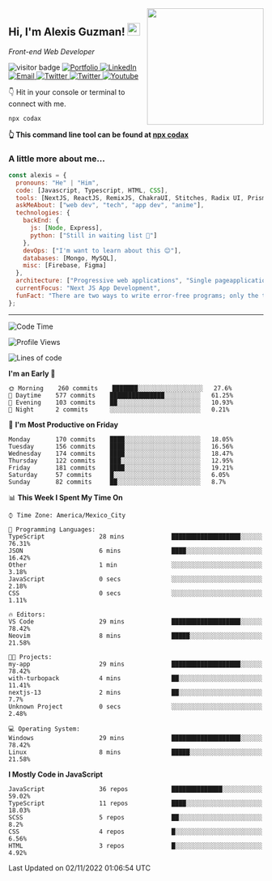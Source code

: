 <img align='right' src="https://media.giphy.com/media/M9gbBd9nbDrOTu1Mqx/giphy.gif" width="230">
<h2>Hi, I'm Alexis Guzman! <img src="https://media.giphy.com/media/hvRJCLFzcasrR4ia7z/giphy.gif" width="25px"></h2>
<p><em>Front-end Web Developer</em></p>

<p>
  <img src="https://visitor-badge.glitch.me/badge?page_id=a12989x.a12989x&left_color=black&right_color=gray" alt="visitor badge"/>
  <a href='https://www.codingcodax.dev/' target='_blank'>
    <img alt='Portfolio' src='https://img.shields.io/badge/Portfolio-black?logo=vercel&style=flat-square'>
  </a>
  <a href='https://linkedin.com/in/codingcodax/' target='_blank'>
    <img alt='LinkedIn' src='https://img.shields.io/badge/LinkedIn-black?logo=LinkedIn&style=flat-square'>
  </a>
  <a href='mailto:codingcodax@gmail.com' target='_blank'>
    <img alt='Email' src='https://img.shields.io/badge/Email-black?logo=Gmail&style=flat-square'>
  </a>
  <a href='https://twitter.com/codingcodax' target='_blank'>
    <img alt='Twitter' src='https://img.shields.io/badge/Twitter-black?logo=Twitter&style=flat-square'>
  </a>
  <a href='https://www.instagram.com/codingcodax/' target='_blank'>
    <img alt='Twitter' src='https://img.shields.io/badge/Instagram-black?logo=Instagram&style=flat-square'>
  </a>
  <a href='https://www.youtube.com/channel/UCMY0GhV1HuX4XdbgalC77VQ' target='_blank'>
    <img alt='Youtube' src='https://img.shields.io/badge/YouTube-black?logo=Youtube&style=flat-square'>
  </a>
</p>

👇 Hit in your console or terminal to connect with me.

```bash
npx codax
```
**👆 This command line tool can be found at [npx codax](https://github.com/a12989x/npx-codax)**

<h3>A little more about me...</h3>

```javascript
const alexis = {
  pronouns: "He" | "Him",
  code: [Javascript, Typescript, HTML, CSS],
  tools: [NextJS, ReactJS, RemixJS, ChakraUI, Stitches, Radix UI, Prisma],
  askMeAbout: ["web dev", "tech", "app dev", "anime"],
  technologies: {
    backEnd: {
      js: [Node, Express],
      python: ["Still in waiting list 🥲"]
    },
    devOps: ["I'm want to learn about this 😊"],
    databases: [Mongo, MySQL],
    misc: [Firebase, Figma]
  },
  architecture: ["Progressive web applications", "Single pageapplications"],
  currentFocus: "Next JS App Development",
  funFact: "There are two ways to write error-free programs; only the third one works"
};
```

---

<!--START_SECTION:waka-->
![Code Time](http://img.shields.io/badge/Code%20Time-903%20hrs%2031%20mins-blue)

![Profile Views](http://img.shields.io/badge/Profile%20Views-0-blue)

![Lines of code](https://img.shields.io/badge/From%20Hello%20World%20I%27ve%20Written-1%20Million%20lines%20of%20code-blue)

**I'm an Early 🐤** 

```text
🌞 Morning    260 commits    ███████░░░░░░░░░░░░░░░░░░   27.6% 
🌆 Daytime    577 commits    ███████████████░░░░░░░░░░   61.25% 
🌃 Evening    103 commits    ██░░░░░░░░░░░░░░░░░░░░░░░   10.93% 
🌙 Night      2 commits      ░░░░░░░░░░░░░░░░░░░░░░░░░   0.21%

```
📅 **I'm Most Productive on Friday** 

```text
Monday       170 commits    ████░░░░░░░░░░░░░░░░░░░░░   18.05% 
Tuesday      156 commits    ████░░░░░░░░░░░░░░░░░░░░░   16.56% 
Wednesday    174 commits    ████░░░░░░░░░░░░░░░░░░░░░   18.47% 
Thursday     122 commits    ███░░░░░░░░░░░░░░░░░░░░░░   12.95% 
Friday       181 commits    ████░░░░░░░░░░░░░░░░░░░░░   19.21% 
Saturday     57 commits     █░░░░░░░░░░░░░░░░░░░░░░░░   6.05% 
Sunday       82 commits     ██░░░░░░░░░░░░░░░░░░░░░░░   8.7%

```


📊 **This Week I Spent My Time On** 

```text
⌚︎ Time Zone: America/Mexico_City

💬 Programming Languages: 
TypeScript               28 mins             ███████████████████░░░░░░   76.31% 
JSON                     6 mins              ████░░░░░░░░░░░░░░░░░░░░░   16.42% 
Other                    1 min               ░░░░░░░░░░░░░░░░░░░░░░░░░   3.18% 
JavaScript               0 secs              ░░░░░░░░░░░░░░░░░░░░░░░░░   2.18% 
CSS                      0 secs              ░░░░░░░░░░░░░░░░░░░░░░░░░   1.11%

🔥 Editors: 
VS Code                  29 mins             ███████████████████░░░░░░   78.42% 
Neovim                   8 mins              █████░░░░░░░░░░░░░░░░░░░░   21.58%

🐱‍💻 Projects: 
my-app                   29 mins             ███████████████████░░░░░░   78.42% 
with-turbopack           4 mins              ██░░░░░░░░░░░░░░░░░░░░░░░   11.41% 
nextjs-13                2 mins              ██░░░░░░░░░░░░░░░░░░░░░░░   7.7% 
Unknown Project          0 secs              ░░░░░░░░░░░░░░░░░░░░░░░░░   2.48%

💻 Operating System: 
Windows                  29 mins             ███████████████████░░░░░░   78.42% 
Linux                    8 mins              █████░░░░░░░░░░░░░░░░░░░░   21.58%

```

**I Mostly Code in JavaScript** 

```text
JavaScript               36 repos            ██████████████░░░░░░░░░░░   59.02% 
TypeScript               11 repos            ████░░░░░░░░░░░░░░░░░░░░░   18.03% 
SCSS                     5 repos             ██░░░░░░░░░░░░░░░░░░░░░░░   8.2% 
CSS                      4 repos             █░░░░░░░░░░░░░░░░░░░░░░░░   6.56% 
HTML                     3 repos             █░░░░░░░░░░░░░░░░░░░░░░░░   4.92%

```



 Last Updated on 02/11/2022 01:06:54 UTC
<!--END_SECTION:waka-->
